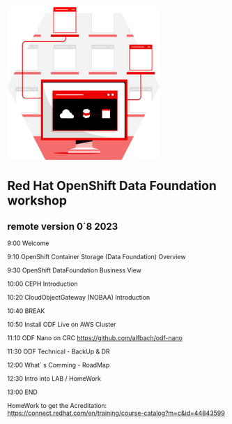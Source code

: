 <img src="https://github.com/RHEPDS/OCPStorage/blob/main/RH_Brand_MCS_APP_SERVICES.svg" width="350" height="350">

# Red Hat OpenShift Data Foundation workshop
## remote version 0´8 2023

9:00	Welcome

9:10	OpenShift Container Storage (Data Foundation) Overview

9:30	OpenShift DataFoundation Business View

10:00	CEPH Introduction

10:20	CloudObjectGateway (NOBAA) Introduction 

10:40	BREAK

10:50	Install ODF Live on AWS Cluster

11:10	ODF Nano on CRC https://github.com/alfbach/odf-nano

11:30	ODF Technical - BackUp & DR

12:00	What´ s Comming - RoadMap

12:30	Intro into LAB / HomeWork

13:00	END

HomeWork to get the Acreditation: https://connect.redhat.com/en/training/course-catalog?m=c&id=44843599
